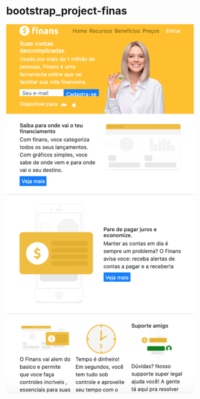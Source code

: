 # bootstrap_project-finas
![](https://github.com/kandark/bootstrap_project-finans/blob/master%20/assets/desktop.png)
